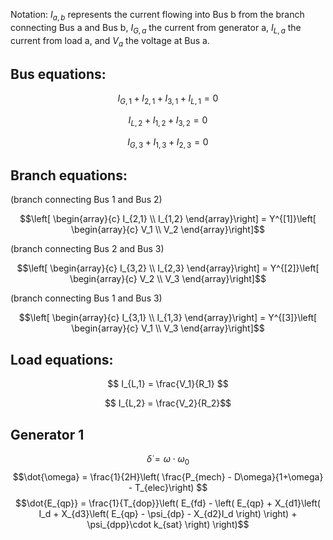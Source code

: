 Notation: $I_{a,b}$ represents the current flowing into Bus b from the branch connecting Bus a and Bus b, $I_{G,a}$ the current from generator a, $I_{L,a}$ the current from load a, and $V_a$ the voltage at Bus a.

## Bus equations:
```math 
I_{G,1}+I_{2,1}+I_{3,1}+I_{L,1} = 0
```
```math
I_{L,2}+I_{1,2}+I_{3,2} = 0
```
```math 
I_{G,3}+I_{1,3}+I_{2,3} = 0
```

## Branch equations:

(branch connecting Bus 1 and Bus 2)
```math
\left[ \begin{array}{c}
        I_{2,1} \\
        I_{1,2}
    \end{array}\right] = 
    Y^{[1]}\left[ \begin{array}{c}
        V_1 \\
        V_2
\end{array}\right]
```

(branch connecting Bus 2 and Bus 3)
```math
\left[ \begin{array}{c}
        I_{3,2} \\
        I_{2,3}
    \end{array}\right] = 
    Y^{[2]}\left[ \begin{array}{c}
        V_2 \\
        V_3
    \end{array}\right]
```

(branch connecting Bus 1 and Bus 3)
```math
\left[ \begin{array}{c}
        I_{3,1} \\
        I_{1,3}
    \end{array}\right] = 
    Y^{[3]}\left[ \begin{array}{c}
        V_1 \\
        V_3
    \end{array}\right]
```

 ## Load equations:
```math
 I_{L,1} = \frac{V_1}{R_1} 
``` 
```math
    I_{L,2} = \frac{V_2}{R_2}
```

## Generator 1

$$\dot{\delta} = \omega \cdot \omega_0 $$
$$\dot{\omega} = \frac{1}{2H}\left( \frac{P_{mech} - D\omega}{1+\omega} - T_{elec}\right) $$
$$\dot{E_{qp}} = \frac{1}{T_{dop}}\left(  E_{fd} - \left( E_{qp} + X_{d1}\left( I_d + X_{d3}\left( E_{qp} - \psi_{dp} - X_{d2}I_d \right)  \right) + \psi_{dpp}\cdot k_{sat} \right) \right)$$
```math \dot{\psi}_{dp} = \frac{1}{T_{dopp}} \left( E_{qp} - \psi_{dp} - X_{d2} I_d \right)$$
```
